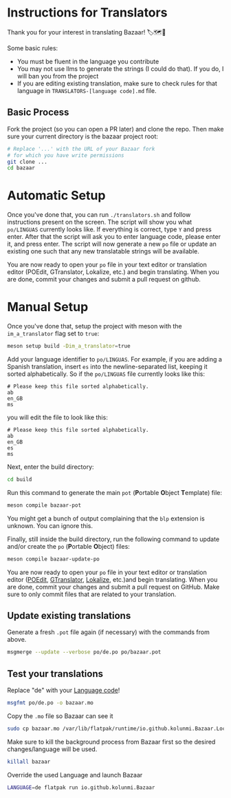# Instructions for Translators

Thank you for your interest in translating Bazaar! 🏷️🗺️💜

Some basic rules:
* You must be fluent in the language you contribute
* You may not use llms to generate the strings (I could do that). If
  you do, I will ban you from the project
* If you are editing existing translation, make sure to check rules for that language
  in `TRANSLATORS-[language code].md` file.

## Basic Process

Fork the project (so you can open a PR later) and clone the repo. Then
make sure your current directory is the bazaar project root:

```sh
# Replace '...' with the URL of your Bazaar fork
# for which you have write permissions
git clone ...
cd bazaar
```
# Automatic Setup
Once you've done that, you can run `./translators.sh` and follow
instructions present on the screen. The script will show you what
`po/LINGUAS` currently looks like. If everything is correct, type `Y`
and press enter. After that the script will ask you to enter language
code, please enter it, and press enter. The script will now generate a
new `po` file or update an existing one such that any new translatable
strings will be available.

You are now ready to open your `po` file in your text editor or
translation editor (POEdit, GTranslator, Lokalize, etc.) and begin
translating. When you are done, commit your changes and submit a pull
request on github.

# Manual Setup

Once you've done that, setup the project with meson with the
`im_a_translator` flag set to `true`:

```sh
meson setup build -Dim_a_translator=true
```

Add your language identifier to `po/LINGUAS`. For example, if you are
adding a Spanish translation, insert `es` into the newline-separated
list, keeping it sorted alphabetically. So if the `po/LINGUAS` file
currently looks like this:

```
# Please keep this file sorted alphabetically.
ab
en_GB
ms
```

you will edit the file to look like this:

```
# Please keep this file sorted alphabetically.
ab
en_GB
es
ms
```

Next, enter the build directory:

```sh
cd build
```

Run this command to generate the main `pot` (**P**ortable **O**bject
**T**emplate) file:

```sh
meson compile bazaar-pot
```

You might get a bunch of output complaining that the `blp` extension
is unknown. You can ignore this.

Finally, still inside the build directory, run the following command
to update and/or create the `po` (**P**ortable **O**bject) files:

```sh
meson compile bazaar-update-po
```

You are now ready to open your `po` file in your text editor or
translation editor ([POEdit](https://flathub.org/apps/net.poedit.Poedit), [GTranslator](https://flathub.org/apps/org.gnome.Gtranslator), [Lokalize](https://flathub.org/apps/org.kde.lokalize), etc.)and begin translating.
When you are done, commit your changes and submit a pull request on GitHub.
Make sure to only commit files that are related to your translation.

## Update existing translations

Generate a fresh `.pot` file again (if necessary) with the commands from above.

```sh
msgmerge --update --verbose po/de.po po/bazaar.pot
```

## Test your translations
Replace "de" with your [Language code](https://en.wikipedia.org/wiki/List_of_ISO_639_language_codes)!

```sh
msgfmt po/de.po -o bazaar.mo
```

Copy the `.mo` file so Bazaar can see it
```sh
sudo cp bazaar.mo /var/lib/flatpak/runtime/io.github.kolunmi.Bazaar.Locale/x86_64/stable/active/files/de/share/de/LC_MESSAGES/
```

Make sure to kill the background process from Bazaar first so the desired changes/language will be used.
```sh
killall bazaar
```

Override the used Language and launch Bazaar
```sh
LANGUAGE=de flatpak run io.github.kolunmi.Bazaar
```
